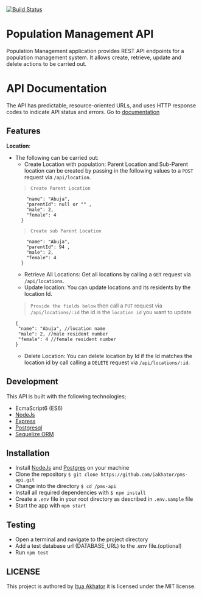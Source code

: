 [![Build Status](https://travis-ci.org/iakhator/pms-api.svg?branch=master)](https://travis-ci.org/iakhator/pms-api)

# Population Management API
Population Management application provides REST API endpoints for a population management system. It allows create, retrieve, update and delete actions to be carried out.

# API Documentation
The API has predictable, resource-oriented URLs, and uses HTTP response codes to indicate API status and errors. Go to [documentation](https://population-ms-api.herokuapp.com/api-docs/#/)

## Features
**Location**:
  - The following can be carried out:
    - Create Location with population: Parent Location and Sub-Parent location can be created by passing in the following values to a `POST` request via `/api/location`.
    >`Create Parent Location`
    ``` {
        "name": "Abuja",
        "parentId": null or "" ,
        "male": 2,
        "female": 4
      }
    ```
     >`Create sub Parent Location`
    ``` {
        "name": "Abuja",
        "parentId": 94 ,
        "male": 2,
        "female": 4
      }
    ```
    - Retrieve All Locations: Get all locations by calling a `GET` request via `/api/locations`.
    - Update location: You can update locations and its residents by the location Id.
    >`Provide the fields below` then call a `PUT` request via `/api/locations/:id`  the id is the `location id` you want to update
     ```
    {
      "name": "Abuja", //location name
      "male": 2, //male resident number
      "female": 4 //female resident number
    }
    ```
    - Delete Location: You can delete location by Id if the Id matches the location id by call calling a `DELETE` request via `/api/locations/:id`.

## Development
This API is built with the following technologies;
- EcmaScript6 (ES6)
- [NodeJs](https://nodejs.org)
- [Express](http://expressjs.com/)
- [Postgresql](https://www.postgresql.org/)
- [Sequelize ORM](http://docs.sequelizejs.com/en/v3/)

## Installation
  - Install [NodeJs](https://nodejs.org/en/) and [Postgres](https://www.postgresql.org/) on your machine
  - Clone the repository `$ git clone https://github.com/iakhator/pms-api.git`
  - Change into the directory `$ cd /pms-api`
  - Install all required dependencies with `$ npm install`
  - Create a `.env` file in your root directory as described in `.env.sample` file
  - Start the app with `npm start`

## Testing
  - Open a terminal and navigate to the project directory
  - Add a test database url (DATABASE_URL) to the .env file.(optional)
  - Run `npm test`

## LICENSE
 This project is authored by [Itua Akhator](https://github.com/iakhator) it is licensed under the MIT license.
